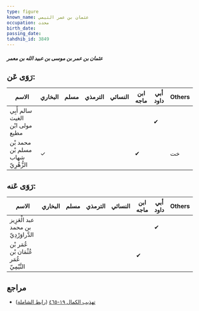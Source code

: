 ```yaml
---
type: figure
known_name: عثمان بن عمر التيمي
occupation: محدث
birth_date:
passing_date:
tahdhib_id: 3849
---
```

##### عثمان بن عمر بن موسى بن عبيد الله بن معمر

## رَوَى عَن:
| الاسم                              | البخاري | مسلم | الترمذي | النسائي | ابن ماجه | أبي داود | Others |
| ---------------------------------- | ------- | ---- | ------- | ------- | -------- | -------- | ------ |
| سالم أَبِي الغيث مولى ابْن مطيع    |         |      |         |         |          | ✔        |        |
| محمد بْن مسلم بْن شهاب الزُّهْرِيّ | ✓       |      |         |         | ✔        |          | خت     |
## رَوَى عَنه:
| الاسم                                    | البخاري | مسلم | الترمذي | النسائي | ابن ماجه | أبي داود | Others |
| ---------------------------------------- | ------- | ---- | ------- | ------- | -------- | -------- | ------ |
| عبد الْعَزِيز بن محمد الدَّراوَرْدِيّ    |         |      |         |         |          | ✔        |        |
| عُمَر بْن عُثْمَان بْن عُمَر التَّيْمِيّ |         |      |         |         | ✔        |          |        |
## مراجع
- [تهذيب الكمال ١٩-٤٦٥](obsidian://open?vault=Tahdhib-al-Kamal&file=Figures/٣٨٤٩-عثمان%20بن%20عمر%20بن%20موسى%20بن%20عبيد%20الله%20بن%20معمر) ([رابط الشاملة](https://shamela.ws/book/3722/10039))